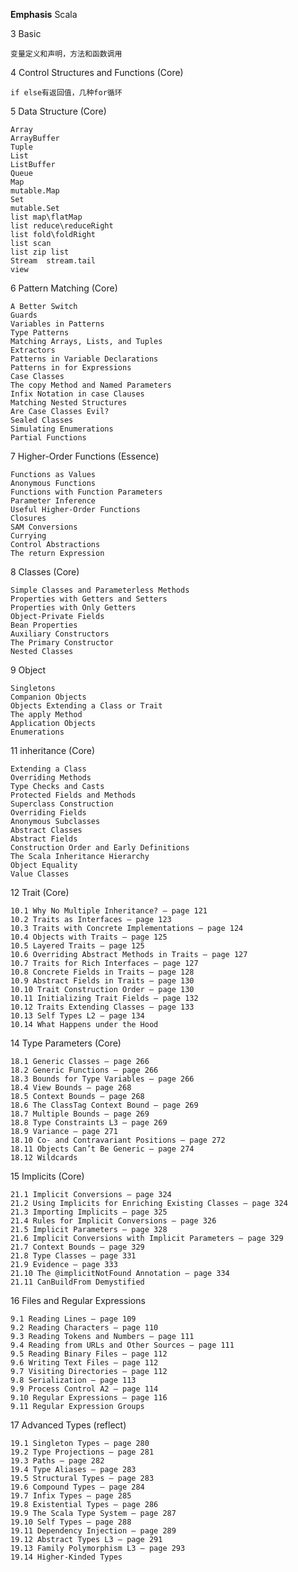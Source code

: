 **Emphasis**
Scala

3   Basic     

    变量定义和声明，方法和函数调用
    
4   Control Structures and Functions  (Core)

    if else有返回值，几种for循环
    
5   Data Structure    (Core)
    
    Array 
    ArrayBuffer 
    Tuple 
    List 
    ListBuffer 
    Queue
    Map
    mutable.Map
    Set
    mutable.Set
    list map\flatMap
    list reduce\reduceRight
    list fold\foldRight
    list scan
    list zip list
    Stream  stream.tail
    view
    
6 	Pattern Matching    (Core)

    A Better Switch
    Guards
    Variables in Patterns
    Type Patterns
    Matching Arrays, Lists, and Tuples
    Extractors
    Patterns in Variable Declarations
    Patterns in for Expressions
    Case Classes
    The copy Method and Named Parameters
    Infix Notation in case Clauses
    Matching Nested Structures
    Are Case Classes Evil?
    Sealed Classes
    Simulating Enumerations
    Partial Functions
    
7   Higher-Order Functions      (Essence)

    Functions as Values
    Anonymous Functions
    Functions with Function Parameters
    Parameter Inference 
    Useful Higher-Order Functions 
    Closures 
    SAM Conversions 
    Currying 
    Control Abstractions 
    The return Expression
    
8   Classes       (Core)

    Simple Classes and Parameterless Methods
    Properties with Getters and Setters 
    Properties with Only Getters 
    Object-Private Fields 
    Bean Properties 
    Auxiliary Constructors 
    The Primary Constructor
    Nested Classes  
    
9   Object

    Singletons 
    Companion Objects 
    Objects Extending a Class or Trait 
    The apply Method 
    Application Objects 
    Enumerations 
    
11  inheritance     (Core)

    Extending a Class
    Overriding Methods
    Type Checks and Casts 
    Protected Fields and Methods 
    Superclass Construction 
    Overriding Fields 
    Anonymous Subclasses
    Abstract Classes 
    Abstract Fields 
    Construction Order and Early Definitions 
    The Scala Inheritance Hierarchy 
    Object Equality 
    Value Classes
    
12  Trait       (Core)

    10.1 Why No Multiple Inheritance? — page 121
    10.2 Traits as Interfaces — page 123
    10.3 Traits with Concrete Implementations — page 124
    10.4 Objects with Traits — page 125
    10.5 Layered Traits — page 125
    10.6 Overriding Abstract Methods in Traits — page 127
    10.7 Traits for Rich Interfaces — page 127
    10.8 Concrete Fields in Traits — page 128
    10.9 Abstract Fields in Traits — page 130
    10.10 Trait Construction Order — page 130
    10.11 Initializing Trait Fields — page 132
    10.12 Traits Extending Classes — page 133
    10.13 Self Types L2 — page 134
    10.14 What Happens under the Hood
    
14  Type Parameters     (Core)

    18.1 Generic Classes — page 266
    18.2 Generic Functions — page 266
    18.3 Bounds for Type Variables — page 266
    18.4 View Bounds — page 268
    18.5 Context Bounds — page 268
    18.6 The ClassTag Context Bound — page 269
    18.7 Multiple Bounds — page 269
    18.8 Type Constraints L3 — page 269
    18.9 Variance — page 271
    18.10 Co- and Contravariant Positions — page 272
    18.11 Objects Can’t Be Generic — page 274
    18.12 Wildcards 
    
15  Implicits       (Core)

    21.1 Implicit Conversions — page 324
    21.2 Using Implicits for Enriching Existing Classes — page 324
    21.3 Importing Implicits — page 325
    21.4 Rules for Implicit Conversions — page 326
    21.5 Implicit Parameters — page 328
    21.6 Implicit Conversions with Implicit Parameters — page 329
    21.7 Context Bounds — page 329
    21.8 Type Classes — page 331
    21.9 Evidence — page 333
    21.10 The @implicitNotFound Annotation — page 334
    21.11 CanBuildFrom Demystified  
    
16  Files and Regular Expressions

    9.1 Reading Lines — page 109
    9.2 Reading Characters — page 110
    9.3 Reading Tokens and Numbers — page 111
    9.4 Reading from URLs and Other Sources — page 111
    9.5 Reading Binary Files — page 112
    9.6 Writing Text Files — page 112
    9.7 Visiting Directories — page 112
    9.8 Serialization — page 113
    9.9 Process Control A2 — page 114
    9.10 Regular Expressions — page 116
    9.11 Regular Expression Groups
    
17  Advanced Types      (reflect)

    19.1 Singleton Types — page 280
    19.2 Type Projections — page 281
    19.3 Paths — page 282
    19.4 Type Aliases — page 283
    19.5 Structural Types — page 283
    19.6 Compound Types — page 284
    19.7 Infix Types — page 285
    19.8 Existential Types — page 286
    19.9 The Scala Type System — page 287
    19.10 Self Types — page 288
    19.11 Dependency Injection — page 289
    19.12 Abstract Types L3 — page 291
    19.13 Family Polymorphism L3 — page 293
    19.14 Higher-Kinded Types          